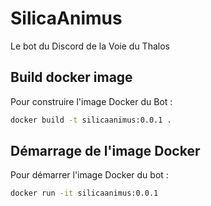# SilicaAnimus
Le bot du Discord de la Voie du Thalos

## Build docker image

Pour construire l'image Docker du Bot :

```bash
docker build -t silicaanimus:0.0.1 .
```

## Démarrage de l'image Docker

Pour démarrer l'image Docker du bot :

```bash
docker run -it silicaanimus:0.0.1
```
